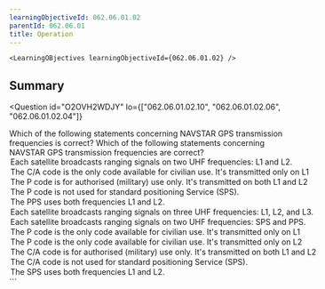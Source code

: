 ```yaml
---
learningObjectiveId: 062.06.01.02
parentId: 062.06.01
title: Operation
---
```


```tsx eval
<LearningOBjectives learningObjectiveId={062.06.01.02} />
```

## Summary

<Question
  id="O2OVH2WDJY"
  lo={["062.06.01.02.10", "062.06.01.02.06", "062.06.01.02.04"]}
>
  <Text variant="oneCorrect">
    Which of the following statements concerning NAVSTAR GPS transmission
    frequencies is correct?
  </Text>
  <Text variant="multipleCorrect" select={5}>
    Which of the following statements concerning NAVSTAR GPS transmission
    frequencies are correct?
  </Text>
  <Option correct>
    Each satellite broadcasts ranging signals on two UHF frequencies: L1 and L2.
  </Option>
  <Option correct>
    The C/A code is the only code available for civilian use. It's transmitted
    only on L1
  </Option>
  <Option correct>
    The P code is for authorised (military) use only. It's transmitted on both
    L1 and L2
  </Option>
  <Option correct>
    The P code is not used for standard positioning Service (SPS).
  </Option>
  <Option correct>The PPS uses both frequencies L1 and L2.</Option>
  <Option why="There are only two frequencies L1 and L2">
    Each satellite broadcasts ranging signals on three UHF frequencies: L1, L2,
    and L3.
  </Option>
  <Option why="The two frequencies are L1 and L2">
    Each satellite broadcasts ranging signals on two UHF frequencies: SPS and
    PPS.
  </Option>
  <Option why="P code stands for Precision code. Only the C/A (Coarse acquisition) code is available for civilian use.">
    The P code is the only code available for civilian use. It's transmitted
    only on L1
  </Option>
  <Option why="P code stands for Precision code. Only the C/A (Coarse acquisition) code is available for civilian use.">
    The P code is the only code available for civilian use. It's transmitted
    only on L2
  </Option>
  <Option why="The C/A (Coarse acquisition) code is available for civilian use.">
    The C/A code is for authorised (military) use only. It's transmitted on both
    L1 and L2
  </Option>
  <Option why="The C/A (Coarse acquisition) is the only code used in SPS.">
    The C/A code is not used for standard positioning Service (SPS).
  </Option>
  <Option why="The standard precision service only uses de C/A code which is only available on the L1 frequency.">
    The SPS uses both frequencies L1 and L2.
  </Option>
</Question>
```
